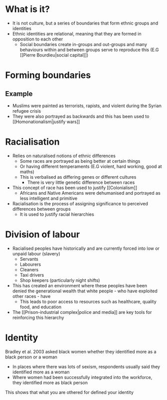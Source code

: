 # What is it?
- It is not culture, but a series of boundaries that form ethnic groups and identities
- Ethnic identities are relational, meaning that they are formed in opposition to each other
	- Social boundaries create in-groups and out-groups and many behaviours within and between groups serve to reproduce this (E.G [[Pierre Bourdieu|social capital]])

# Forming boundaries
## Example
- Muslims were painted as terrorists, rapists, and violent during the Syrian refugee crisis
- They were also portrayed as backwards and this has been used to [[Homonationalism|justify wars]]

# Racialisation
- Relies on naturalised notions of ethnic differences
	- Some races are portrayed as being better at certain things
	- Or having different temperaments (E.G violent, hard working, good at maths)
	- This is verbalised as differing genes or different cultures
		- There is very little genetic difference between races
- This concept of race has been used to justify [[Colonialism]]
	- Africans and Native Americans were dehumanised and portrayed as less intelligent and primitive
- Racialisation is the process of assigning significance to perceived differences between groups
	- It is used to justify racial hierarchies

# Division of labour
- Racialised peoples have historically and are currently forced into low or unpaid labour (slavery)
	- Servants
	- Labourers
	- Cleaners
	- Taxi drivers
	- Shop keepers (particularly night shifts)
- This has created an environment where these peoples have been denied the generational wealth that white people - who have exploited other races - have
	- This leads to poor access to resources such as healthcare, quality food, and education
- The [[Prison-industrial complex|police and media]] are key tools for reinforcing this hierarchy

# Identity
Bradley et al. 2003 asked black women whether they identified more as a black person or a woman
- In places where there was lots of sexism, respondents usually said they identified more as a woman
- Where women had been successfully integrated into the workforce, they identified more as black person

This shows that what you are othered for defined your identity